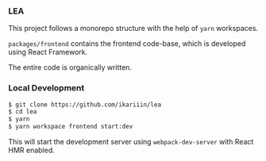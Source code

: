 ### LEA

This project follows a monorepo structure with the help of `yarn` workspaces.

`packages/frontend` contains the frontend code-base, which is developed using
React Framework.

The entire code is organically written.

### Local Development

```sh
$ git clone https://github.com/ikariiin/lea
$ cd lea
$ yarn
$ yarn workspace frontend start:dev
```

This will start the development server using `webpack-dev-server` with React HMR enabled.
